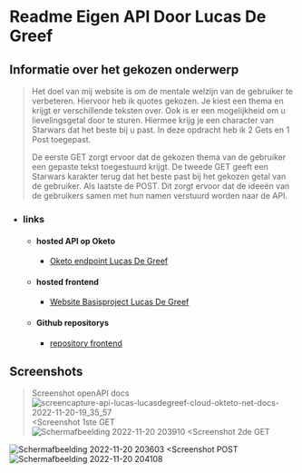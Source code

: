 # Readme Eigen API Door Lucas De Greef

## Informatie over het gekozen onderwerp
  >Het doel van mij website is om de mentale welzijn van de gebruiker te verbeteren. 
  >Hiervoor heb ik quotes gekozen. Je kiest een thema en krijgt er verschillende teksten over.
  >Ook is er een mogelijkheid om u lievelingsgetal door te sturen. Hiermee krijg je een character van Starwars dat het beste bij u past.
  >In deze opdracht heb ik 2 Gets en 1 Post toegepast.
  >
  > De eerste GET zorgt ervoor dat de gekozen thema van de gebruiker een gepaste tekst toegestuurd krijgt.
  > De tweede GET geeft een Starwars karakter terug dat het beste past bij het gekozen getal van de gebruiker.
  > Als laatste de POST. Dit zorgt ervoor dat de ideeën van de gebruikers samen met hun namen verstuurd worden naar de API.
* ### links
  * #### hosted API op Oketo
    * [Oketo endpoint Lucas De Greef](https://api-lucas-lucasdegreef.cloud.okteto.net)
  * #### hosted frontend
    * [Website Basisproject Lucas De Greef](https://lucasdegreef.github.io/)
  * #### Github repositorys
     * [repository frontend](https://github.com/lucasdegreef/lucasdegreef.github.io)
## Screenshots
  >Screenshot openAPI docs
![screencapture-api-lucas-lucasdegreef-cloud-okteto-net-docs-2022-11-20-19_35_57](https://user-images.githubusercontent.com/82623056/202921813-e52b6cf2-7fc8-4cdb-b059-b7a6dadfdbe1.png)
  <Screenshot 1ste GET  
  ![Schermafbeelding 2022-11-20 203910](https://user-images.githubusercontent.com/82623056/202922520-4bb4f013-c600-4e17-a2ce-d7b8c588b7f9.png)
  <Screenshot 2de GET
  
  ![Schermafbeelding 2022-11-20 203603](https://user-images.githubusercontent.com/82623056/202922586-6eceda65-7954-4491-854c-0c3a4c6bbccb.png)
  <Screenshot POST   
  ![Schermafbeelding 2022-11-20 204108](https://user-images.githubusercontent.com/82623056/202922635-43c8ab77-1f55-4154-b6af-e5fbac8c4c97.png)
